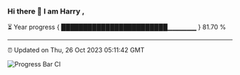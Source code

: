 ### Hi there 👋 I am Harry , 

⏳ Year progress { ████████████████████████▁▁▁▁▁▁ } 81.70 %

---

⏰ Updated on Thu, 26 Oct 2023 05:11:42 GMT

![Progress Bar CI](https://github.com/duykhang68/duykhang68/workflows/Progress%20Bar%20CI/badge.svg)
